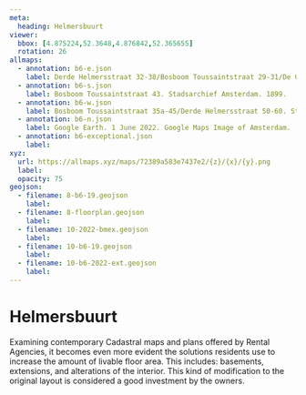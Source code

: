 ```yaml
---
meta:
  heading: Helmersbuurt
viewer:
  bbox: [4.875224,52.3648,4.876842,52.365655]
  rotation: 26
allmaps:
  - annotation: b6-e.json
    label: Derde Helmersstraat 32-38/Bosboom Toussaintstraat 29-31/De Genestetstraat 6-10. Stadsarchief Amsterdam. 1898.
  - annotation: b6-s.json
    label: Bosboom Toussaintstraat 43. Stadsarchief Amsterdam. 1899.
  - annotation: b6-w.json
    label: Bosboom Toussaintstraat 35a-45/Derde Helmersstraat 50-60. Stadsarchief Amsterdam.1899. 
  - annotation: b6-n.json
    label: Google Earth. 1 June 2022. Google Maps Image of Amsterdam.
  - annotation: b6-exceptional.json
    label:
xyz:
  url: https://allmaps.xyz/maps/72389a583e7437e2/{z}/{x}/{y}.png
  label:
  opacity: 75
geojson: 
  - filename: 8-b6-19.geojson
    label: 
  - filename: 8-floorplan.geojson
    label: 
  - filename: 10-2022-bmex.geojson
    label:
  - filename: 10-b6-19.geojson
    label:
  - filename: 10-b6-2022-ext.geojson
    label:
---
```

# Helmersbuurt
Examining contemporary Cadastral maps and plans offered by Rental Agencies, it becomes even more evident the solutions residents use to increase the amount of livable floor area. This includes: basements, extensions, and alterations of the interior. This kind of modification to the original layout is considered a good investment by the owners.